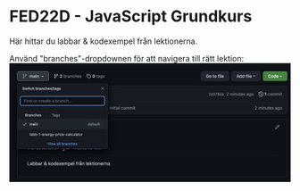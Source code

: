 # FED22D - JavaScript Grundkurs
Här hittar du labbar & kodexempel från lektionerna.

Använd "branches"-dropdownen för att navigera till rätt lektion:
![Bild på branches-menyn](assets/readme-screenshot.jpg)
